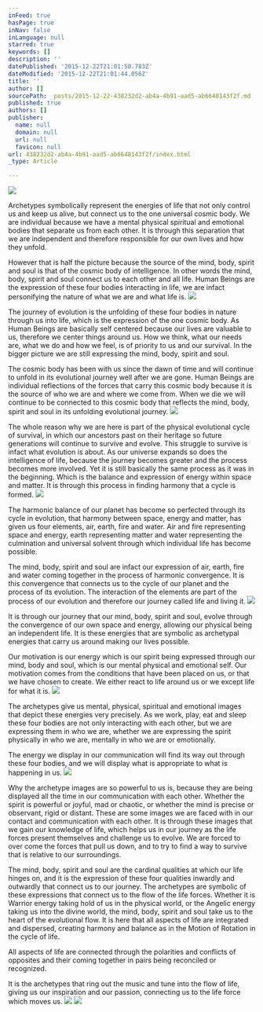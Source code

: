 ```yaml
---
inFeed: true
hasPage: true
inNav: false
inLanguage: null
starred: true
keywords: []
description: ''
datePublished: '2015-12-22T21:01:50.783Z'
dateModified: '2015-12-22T21:01:44.056Z'
title: ''
author: []
sourcePath: _posts/2015-12-22-438232d2-ab4a-4b91-aad5-ab6648143f2f.md
published: true
authors: []
publisher:
  name: null
  domain: null
  url: null
  favicon: null
url: 438232d2-ab4a-4b91-aad5-ab6648143f2f/index.html
_type: Article

---
```

![](https://the-grid-user-content.s3-us-west-2.amazonaws.com/9193c9d4-8478-4580-af51-4c194dfd26c2.jpg)

Archetypes symbolically represent the energies of life that not only control us and keep us alive, but connect us to the one universal cosmic body. We are individual because we have a mental physical spiritual and emotional bodies that separate us from each other. It is through this separation that we are independent and therefore responsible for our own lives and how they unfold.

However that is half the picture because the source of the mind, body, spirit and soul is that of the cosmic body of intelligence. In other words the mind, body, spirit and soul connect us to each other and all life. Human Beings are the expression of these four bodies interacting in life, we are infact personifying the nature of what we are and what life is.
![](https://the-grid-user-content.s3-us-west-2.amazonaws.com/9fd8876a-8145-495a-80cd-2472b32f443e.jpg)

The journey of evolution is the unfolding of these four bodies in nature through us into life, which is the expression of the one cosmic body. As Human Beings are basically self centered because our lives are valuable to us, therefore we center things around us. How we think, what our needs are, what we do and how we feel, is of priority to us and our survival. In the bigger picture we are still expressing the mind, body, spirit and soul.

The cosmic body has been with us since the dawn of time and will continue to unfold in its evolutional journey well after we are gone. Human Beings are individual reflections of the forces that carry this cosmic body because it is the source of who we are and where we come from. When we die we will continue to be connected to this cosmic body that reflects the mind, body, spirit and soul in its unfolding evolutional journey.
![](https://the-grid-user-content.s3-us-west-2.amazonaws.com/0c2bea60-4bba-4cca-b1fe-8ad859ea9907.jpg)

The whole reason why we are here is part of the physical evolutional cycle of survival, in which our ancestors past on their heritage so future generations will continue to survive and evolve. This struggle to survive is infact what evolution is about. As our universe expands so does the intelligence of life, because the journey becomes greater and the process becomes more involved. Yet it is still basically the same process as it was in the beginning. Which is the balance and expression of energy within space and matter. It is through this process in finding harmony that a cycle is formed.
![](https://the-grid-user-content.s3-us-west-2.amazonaws.com/4aaace73-08be-4eca-89f4-44d5d9e7a3e6.jpg)

The harmonic balance of our planet has become so perfected through its cycle in evolution, that harmony between space, energy and matter, has given us four elements, air, earth, fire and water. Air and fire representing space and energy, earth representing matter and water representing the culmination and universal solvent through which individual life has become possible.

The mind, body, spirit and soul are infact our expression of air, earth, fire and water coming together in the process of harmonic convergence. It is this convergence that connects us to the cycle of our planet and the process of its evolution. The interaction of the elements are part of the process of our evolution and therefore our journey called life and living it.
![](https://the-grid-user-content.s3-us-west-2.amazonaws.com/72e02995-8b15-4c92-8a32-528e358670c7.jpg)

It is through our journey that our mind, body, spirit and soul, evolve through the convergence of our own space and energy, allowing our physical being an independent life. It is these energies that are symbolic as archetypal energies that carry us around making our lives possible.

Our motivation is our energy which is our spirit being expressed through our mind, body and soul, which is our mental physical and emotional self. Our motivation comes from the conditions that have been placed on us, or that we have chosen to create. We either react to life around us or we except life for what it is.
![](https://the-grid-user-content.s3-us-west-2.amazonaws.com/6b763461-69ac-498f-9754-d4b166d99ca7.jpg)

The archetypes give us mental, physical, spiritual and emotional images that depict these energies very precisely. As we work, play, eat and sleep these four bodies are not only interacting with each other, but we are expressing them in who we are, whether we are expressing the spirit physically in who we are, mentally in who we are or emotionally.

The energy we display in our communication will find its way out through these four bodies, and we will display what is appropriate to what is happening in us.
![](https://the-grid-user-content.s3-us-west-2.amazonaws.com/ca182a5e-ab6d-46b9-9025-03270b01b3cf.jpg)

Why the archetype images are so powerful to us is, because they are being displayed all the time in our communication with each other. Whether the spirit is powerful or joyful, mad or chaotic, or whether the mind is precise or observant, rigid or distant. These are some images we are faced with in our contact and communication with each other. It is through these images that we gain our knowledge of life, which helps us in our journey as the life forces present themselves and challenge us to evolve. We are forced to over come the forces that pull us down, and to try to find a way to survive that is relative to our surroundings.

The mind, body, spirit and soul are the cardinal qualities at which our life hinges on, and it is the expression of these four qualities inwardly and outwardly that connect us to our journey. The archetypes are symbolic of these expressions that connect us to the flow of the life forces. Whether it is Warrior energy taking hold of us in the physical world, or the Angelic energy taking us into the divine world, the mind, body, spirit and soul take us to the heart of the evolutional flow. It is here that all aspects of life are integrated and dispersed, creating harmony and balance as in the Motion of Rotation in the cycle of life.

All aspects of life are connected through the polarities and conflicts of opposites and their coming together in pairs being reconciled or recognized.

It is the archetypes that ring out the music and tune into the flow of life, giving us our inspiration and our passion, connecting us to the life force which moves us.
![](https://the-grid-user-content.s3-us-west-2.amazonaws.com/ef445f94-d0ae-4b5b-8c11-5106671be086.jpg)
![](https://the-grid-user-content.s3-us-west-2.amazonaws.com/89874b58-1f26-44fc-b369-fc4656837837.jpg)